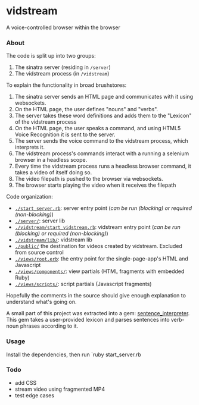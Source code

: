 # vidstream
A voice-controlled browser within the browser

### About

The code is split up into two groups:

1. The sinatra server (residing in `/server`)
2. The vidstream process (in `/vidstream`)

To explain the functionality in broad brushstores:

1. The sinatra server sends an HTML page and communicates with it using websockets. 
2. On the HTML page, the user defines "nouns" and "verbs".
3. The server takes these word definitions and adds them to the "Lexicon" of the vidstream process
4. On the HTML page, the user speaks a command, and using HTML5 Voice Recognition it is sent to the server.
5. The server sends the voice command to the vidstream process, which interprets it.
6. The vidstream process's commands interact with a running a selenium browser in a headless scope.
7. Every time the vidstream process runs a headless browser command, it takes a video of itself doing so.
8. The video filepath is pushed to the browser via websockets.
9. The browser starts playing the video when it receives the filepath

Code organization:

- [`./start_server.rb`](./start_server.rb): server entry point (*can be run (blocking) or required (non-blocking)*)
- [`./server/`](./server/): server lib
- [`./vidstream/start_vidstream.rb`](./vidstream/start_vidstream.rb): vidstream entry point (*can be run (blocking) or required (non-blocking)*)
- [`./vidstream/lib/`](./vidstream/lib/): vidstream lib
- [`./public/`](./public/) the destination for videos created by vidstream. Excluded from source control
- [`./views/root.erb`](./views/root.erb): the entry point for the single-page-app's HTML and Javascript
- [`./views/components/`](./views/components/): view partials (HTML fragments with embedded Ruby)
- [`./views/scripts/`](./views/scripts/): script partials (Javascript fragments) 

Hopefully the comments in the source should give enough explanation to understand what's going on.

A small part of this project was extracted into a gem: [sentence_interpreter](http://github.com/maxpleaner/sentence_interpreter). This gem takes a user-provided lexicon and parses sentences into verb-noun phrases according to it. 

### Usage

  Install the dependencies, then run `ruby start_server.rb

### Todo

* add CSS
* stream video using fragmented MP4
* test edge cases

